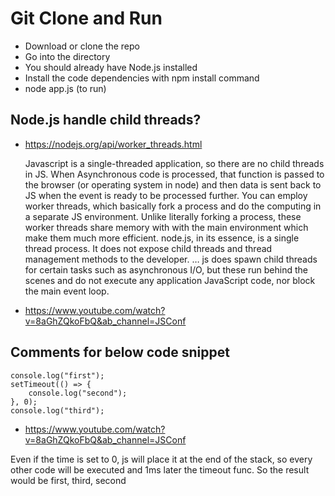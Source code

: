 # Git Clone and Run

- Download or clone the repo
- Go into the directory
- You should already have Node.js installed
- Install the code dependencies with npm install command
- node app.js (to run)

## Node.js handle child threads?

- https://nodejs.org/api/worker_threads.html

  Javascript is a single-threaded application, so there are no child threads in JS. When Asynchronous code is processed, that function is passed to the browser (or operating system in node) and then data is sent back to JS when the event is ready to be processed further.
  You can employ worker threads, which basically fork a process and do the computing in a separate JS environment. Unlike literally forking a process, these worker threads share memory with with the main environment which make them much more efficient.
  node.js, in its essence, is a single thread process. It does not expose child threads and thread management methods to the developer. … js does spawn child threads for certain tasks such as asynchronous I/O, but these run behind the scenes and do not execute any application JavaScript code, nor block the main event loop.

- https://www.youtube.com/watch?v=8aGhZQkoFbQ&ab_channel=JSConf

## Comments for below code snippet

```
console.log("first");
setTimeout(() => {
    console.log("second");
}, 0);
console.log("third");
```

- https://www.youtube.com/watch?v=8aGhZQkoFbQ&ab_channel=JSConf

Even if the time is set to 0, js will place it at the end of the stack, so every other code will be executed and 1ms later the timeout func. So the result would be first, third, second
